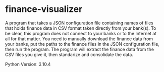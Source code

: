 # finance-visualizer

A program that takes a JSON configuration file containing names of files that holds finance data in CSV format taken directly from your bank(s). To be clear, this program does not connect to your banks or to the Internet at all for that matter. You need to manually download the finance data from your banks, put the paths to the finance files in the JSON configuration file, then run the program. The program will extract the finance data from the CSV files you give it, then standarize and consolidate the data.

Python Version: 3.10.4